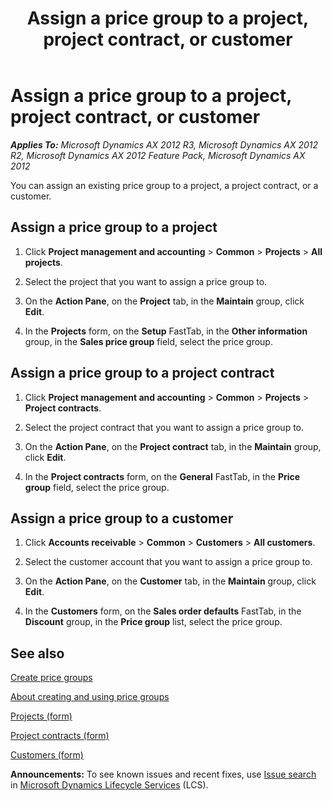 ﻿---
title: Assign a price group to a project, project contract, or customer
TOCTitle: Assign a price group to a project, project contract, or customer
ms:assetid: 70f8b639-f5b7-4242-8698-02a5ff9dc9df
ms:mtpsurl: https://technet.microsoft.com/en-us/library/Gg231828(v=AX.60)
ms:contentKeyID: 36058061
ms.date: 04/18/2014
mtps_version: v=AX.60
f1_keywords:
- project
- customer
- price group
- project contract
---

# Assign a price group to a project, project contract, or customer 


_**Applies To:** Microsoft Dynamics AX 2012 R3, Microsoft Dynamics AX 2012 R2, Microsoft Dynamics AX 2012 Feature Pack, Microsoft Dynamics AX 2012_

You can assign an existing price group to a project, a project contract, or a customer.

## Assign a price group to a project

1.  Click **Project management and accounting** \> **Common** \> **Projects** \> **All projects**.

2.  Select the project that you want to assign a price group to.

3.  On the **Action Pane**, on the **Project** tab, in the **Maintain** group, click **Edit**.

4.  In the **Projects** form, on the **Setup** FastTab, in the **Other information** group, in the **Sales price group** field, select the price group.

## Assign a price group to a project contract

1.  Click **Project management and accounting** \> **Common** \> **Projects** \> **Project contracts**.

2.  Select the project contract that you want to assign a price group to.

3.  On the **Action Pane**, on the **Project contract** tab, in the **Maintain** group, click **Edit**.

4.  In the **Project contracts** form, on the **General** FastTab, in the **Price group** field, select the price group.

## Assign a price group to a customer

1.  Click **Accounts receivable** \> **Common** \> **Customers** \> **All customers**.

2.  Select the customer account that you want to assign a price group to.

3.  On the **Action Pane**, on the **Customer** tab, in the **Maintain** group, click **Edit**.

4.  In the **Customers** form, on the **Sales order defaults** FastTab, in the **Discount** group, in the **Price group** list, select the price group.

## See also

[Create price groups](create-price-groups.md)

[About creating and using price groups](about-creating-and-using-price-groups.md)

[Projects (form)](https://technet.microsoft.com/en-us/library/aa585245\(v=ax.60\))

[Project contracts (form)](https://technet.microsoft.com/en-us/library/aa586038\(v=ax.60\))

[Customers (form)](https://technet.microsoft.com/en-us/library/aa590606\(v=ax.60\))

  
**Announcements:** To see known issues and recent fixes, use [Issue search](http://go.microsoft.com/fwlink/?linkid=389258) in [Microsoft Dynamics Lifecycle Services](http://go.microsoft.com/fwlink/?linkid=306505) (LCS).


